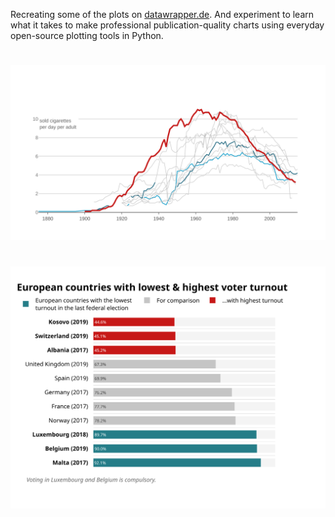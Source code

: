 Recreating some of the plots on [datawrapper.de](datawrapper.de). And experiment to learn what it takes to make professional publication-quality charts using everyday open-source plotting tools in Python. 

# 

![](line_plot.svg)

#

![](bar_chart.svg)
